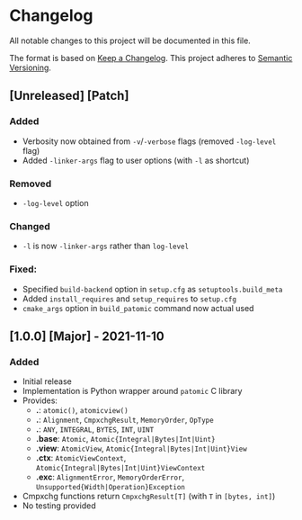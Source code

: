# Changelog
All notable changes to this project will be documented in this file.

The format is based on [Keep a Changelog](https://keepachangelog.com/en/1.0.0/).
This project adheres to [Semantic Versioning](https://semver.org/spec/v2.0.0.html).

## [Unreleased] [Patch]
### Added
- Verbosity now obtained from `-v`/`-verbose` flags (removed `-log-level` flag)
- Added `-linker-args` flag to user options (with `-l` as shortcut)
### Removed
- `-log-level` option
### Changed
- `-l` is now `-linker-args` rather than `log-level`
### Fixed:
- Specified `build-backend` option in `setup.cfg` as `setuptools.build_meta`
- Added `install_requires` and `setup_requires` to `setup.cfg`
- `cmake_args` option in `build_patomic` command now actual used


## [1.0.0] [Major] - 2021-11-10
### Added
- Initial release
- Implementation is Python wrapper around `patomic` C library
- Provides:
  - **.**: `atomic()`, `atomicview()`
  - **.**: `Alignment`, `CmpxchgResult`, `MemoryOrder`, `OpType`
  - **.**: `ANY`, `INTEGRAL`, `BYTES`, `INT`, `UINT`
  - **.base**: `Atomic`, `Atomic{Integral|Bytes|Int|Uint}`
  - **.view**: `AtomicView`, `Atomic{Integral|Bytes|Int|Uint}View`
  - **.ctx**: `AtomicViewContext`, `Atomic{Integral|Bytes|Int|Uint}ViewContext`
  - **.exc**: `AlignmentError`, `MemoryOrderError`,
`Unsupported{Width|Operation}Exception`
- Cmpxchg functions return `CmpxchgResult[T]` (with `T` in `[bytes, int]`)
- No testing provided